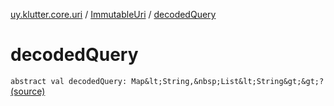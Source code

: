 [uy.klutter.core.uri](../index.md) / [ImmutableUri](index.md) / [decodedQuery](.)


# decodedQuery

`abstract val decodedQuery: Map&lt;String,&nbsp;List&lt;String&gt;&gt;?` [(source)](https://github.com/kohesive/klutter/blob/master/core-jdk6/src/main/kotlin/uy/klutter/core/uri/UriBuilder.kt#L39)



